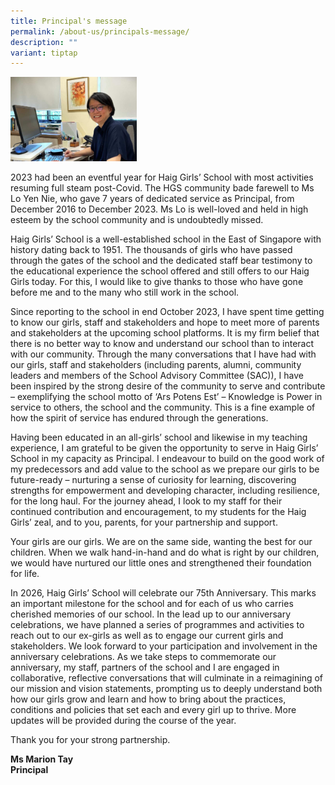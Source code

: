 ```yaml
---
title: Principal's message
permalink: /about-us/principals-message/
description: ""
variant: tiptap
---
```

<p></p>
<div class="isomer-image-wrapper">
<img style="width: 40%;" height="auto" width="100%" alt="" src="/images/Ms_Marion_Tay.jpg">
</div>
<p></p>
<p>2023 had been an eventful year for Haig Girls’ School with most activities
resuming full steam post-Covid. The HGS community bade farewell to Ms Lo
Yen Nie, who gave 7 years of dedicated service as Principal, from December
2016 to December 2023. Ms Lo is well-loved and held in high esteem by the
school community and is undoubtedly missed.</p>
<p>Haig Girls’ School is a well-established school in the East of Singapore
with history dating back to 1951. The thousands of girls who have passed
through the gates of the school and the dedicated staff bear testimony
to the educational experience the school offered and still offers to our
Haig Girls today. For this, I would like to give thanks to those who have
gone before me and to the many who still work in the school.</p>
<p>Since reporting to the school in end October 2023, I have spent time getting
to know our girls, staff and stakeholders and hope to meet more of parents
and stakeholders at the upcoming school platforms. It is my firm belief
that there is no better way to know and understand our school than to interact
with our community. Through the many conversations that I have had with
our girls, staff and stakeholders (including parents, alumni, community
leaders and members of the School Advisory Committee (SAC)), I have been
inspired by the strong desire of the community to serve and contribute
– exemplifying the school motto of ‘Ars Potens Est’ – Knowledge is Power
in service to others, the school and the community. This is a fine example
of how the spirit of service has endured through the generations.</p>
<p>Having been educated in an all-girls’ school and likewise in my teaching
experience, I am grateful to be given the opportunity to serve in Haig
Girls’ School in my capacity as Principal. I endeavour to build on the
good work of my predecessors and add value to the school as we prepare
our girls to be future-ready – nurturing a sense of curiosity for learning,
discovering strengths for empowerment and developing character, including
resilience, for the long haul. For the journey ahead, I look to my staff
for their continued contribution and encouragement, to my students for
the Haig Girls’ zeal, and to you, parents, for your partnership and support.</p>
<p>Your girls are our girls. We are on the same side, wanting the best for
our children. When we walk hand-in-hand and do what is right by our children,
we would have nurtured our little ones and strengthened their foundation
for life.</p>
<p>In 2026, Haig Girls’ School will celebrate our 75th Anniversary. This
marks an important milestone for the school and for each of us who carries
cherished memories of our school. In the lead up to our anniversary celebrations,
we have planned a series of programmes and activities to reach out to our
ex-girls as well as to engage our current girls and stakeholders. We look
forward to your participation and involvement in the anniversary celebrations.
As we take steps to commemorate our anniversary, my staff, partners of
the school and I are engaged in collaborative, reflective conversations
that will culminate in a reimagining of our mission and vision statements,
prompting us to deeply understand both how our girls grow and learn and
how to bring about the practices, conditions and policies that set each
and every girl up to thrive. More updates will be provided during the course
of the year.</p>
<p>Thank you for your strong partnership.</p>
<p><strong>Ms Marion Tay<br>Principal</strong>
</p>